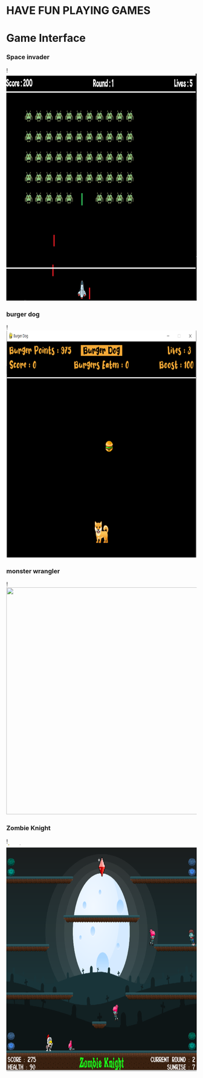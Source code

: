 # HAVE FUN PLAYING GAMES

# Game Interface

### Space invader
!<img src="Space Invader/spaceinvader.png" alt="Space Invader" height="600" width="600"/>

### burger dog
!<img src="burger dog/burgerdog.png"  height="600" width="600"/>

### monster wrangler
!<img src=".png"  height="600" width="600"/>

### Zombie Knight
!<img src="zombie_knight_game/zombieknight.png" alt="Game Interface" height="600" width="600"/>

